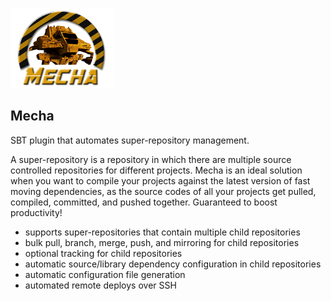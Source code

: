 
![Mecha](/docs/mecha-logo-128.png)

## Mecha

SBT plugin that automates super-repository management.

A super-repository is a repository in which there are multiple source controlled
repositories for different projects.
Mecha is an ideal solution when you want to compile your projects against the
latest version of fast moving dependencies, as the source codes of all your projects
get pulled, compiled, committed, and pushed together.
Guaranteed to boost productivity!

- supports super-repositories that contain multiple child repositories
- bulk pull, branch, merge, push, and mirroring for child repositories
- optional tracking for child repositories
- automatic source/library dependency configuration in child repositories
- automatic configuration file generation
- automated remote deploys over SSH
